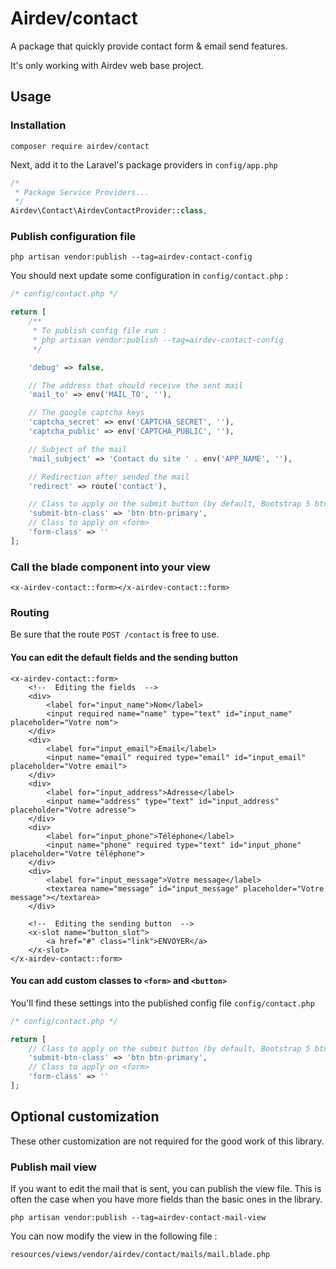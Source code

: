 # Airdev/contact
A package that quickly provide contact form & email send features.

It's only working with Airdev web base project.

## Usage
### Installation
```shell
composer require airdev/contact
```

Next, add it to the Laravel's package providers in ``config/app.php``
```php
/*
 * Package Service Providers...
 */
Airdev\Contact\AirdevContactProvider::class,
```

### Publish configuration file
```shell
php artisan vendor:publish --tag=airdev-contact-config
```
You should next update some configuration in ``config/contact.php`` :
```php
/* config/contact.php */

return [
    /**
     * To publish config file run :
     * php artisan vendor:publish --tag=airdev-contact-config
     */

    'debug' => false,

    // The address that should receive the sent mail
    'mail_to' => env('MAIL_TO', ''),

    // The google captcha keys
    'captcha_secret' => env('CAPTCHA_SECRET', ''),
    'captcha_public' => env('CAPTCHA_PUBLIC', ''),

    // Subject of the mail
    'mail_subject' => 'Contact du site ' . env('APP_NAME', ''),

    // Redirection after sended the mail
    'redirect' => route('contact'),

    // Class to apply on the submit button (by default, Bootstrap 5 btn classes are used)
    'submit-btn-class' => 'btn btn-primary',
    // Class to apply on <form>
    'form-class' => ''
];
```

### Call the blade component into your view
```blade
<x-airdev-contact::form></x-airdev-contact::form>
```
### Routing
Be sure that the route ``POST /contact`` is free to use.

#### You can edit the default fields and the sending button
```blade
<x-airdev-contact::form>
    <!--  Editing the fields  -->
    <div>
        <label for="input_name">Nom</label>
        <input required name="name" type="text" id="input_name" placeholder="Votre nom">
    </div>
    <div>
        <label for="input_email">Email</label>
        <input name="email" required type="email" id="input_email" placeholder="Votre email">
    </div>
    <div>
        <label for="input_address">Adresse</label>
        <input name="address" type="text" id="input_address" placeholder="Votre adresse">
    </div>
    <div>
        <label for="input_phone">Téléphone</label>
        <input name="phone" required type="text" id="input_phone" placeholder="Votre téléphone">
    </div>
    <div>
        <label for="input_message">Votre message</label>
        <textarea name="message" id="input_message" placeholder="Votre message"></textarea>
    </div>

    <!--  Editing the sending button  -->
    <x-slot name="button_slot">
        <a href="#" class="link">ENVOYER</a>
    </x-slot>
</x-airdev-contact::form>
```
#### You can add custom classes to ``<form>`` and ``<button>``
You'll find these settings into the published config file ``config/contact.php``
```php
/* config/contact.php */

return [
    // Class to apply on the submit button (by default, Bootstrap 5 btn classes are used)
    'submit-btn-class' => 'btn btn-primary',
    // Class to apply on <form>
    'form-class' => ''
];
```
## Optional customization 
These other customization are not required for the good work of this library.
### Publish mail view
If you want to edit the mail that is sent, you can publish the view file. This is often the case when you have more fields than the basic ones in the library. 
```shell
php artisan vendor:publish --tag=airdev-contact-mail-view
```
You can now modify the view in the following file :
```
resources/views/vendor/airdev/contact/mails/mail.blade.php
```